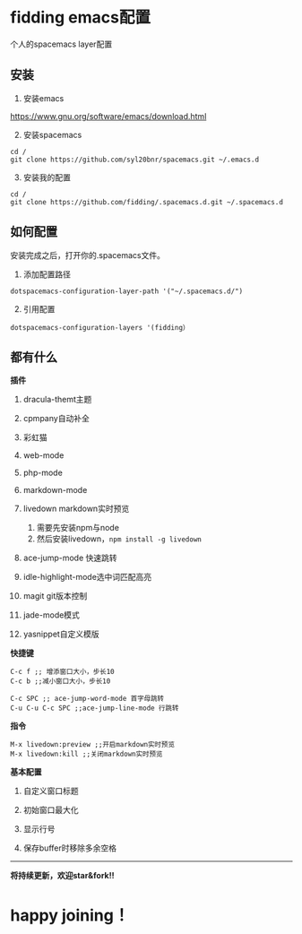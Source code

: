 
# fidding emacs配置
个人的spacemacs layer配置

## 安装

1. 安装emacs

 https://www.gnu.org/software/emacs/download.html

2. 安装spacemacs
```
cd /
git clone https://github.com/syl20bnr/spacemacs.git ~/.emacs.d
```
3. 安装我的配置
```
cd /
git clone https://github.com/fidding/.spacemacs.d.git ~/.spacemacs.d
```

## 如何配置

安装完成之后，打开你的.spacemacs文件。

1. 添加配置路径
```
dotspacemacs-configuration-layer-path '("~/.spacemacs.d/")
```
2. 引用配置
```
dotspacemacs-configuration-layers '(fidding）
```

## 都有什么
**插件**

1. dracula-themt主题

2. cpmpany自动补全

3. 彩虹猫

4. web-mode

5. php-mode

6. markdown-mode

7. livedown markdown实时预览

    1. 需要先安装npm与node
    2. 然后安装livedown，```npm install -g livedown```

8. ace-jump-mode 快速跳转

9. idle-highlight-mode选中词匹配高亮

10. magit git版本控制

11. jade-mode模式

12. yasnippet自定义模版

**快捷键**

```
C-c f ;; 增添窗口大小，步长10
C-c b ;;减小窗口大小，步长10

C-c SPC ;; ace-jump-word-mode 首字母跳转
C-u C-u C-c SPC ;;ace-jump-line-mode 行跳转
```

**指令**

```
M-x livedown:preview ;;开启markdown实时预览
M-x livedown:kill ;;关闭markdown实时预览
```

**基本配置**

1. 自定义窗口标题

2. 初始窗口最大化

3. 显示行号

4. 保存buffer时移除多余空格

***
**将持续更新，欢迎star&fork!!**
# happy joining！
